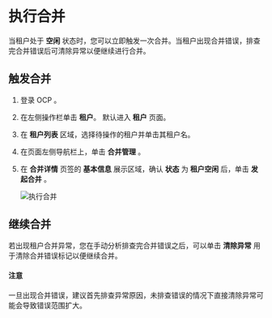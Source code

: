 # 执行合并

当租户处于 **空闲** 状态时，您可以立即触发一次合并。当租户出现合并错误，排查完合并错误后可清除异常以便继续进行合并。

## 触发合并

1. 登录 OCP 。

2. 在左侧操作栏单击 **租户**。
   默认进入 **租户** 页面。

3. 在 **租户列表** 区域，选择待操作的租户并单击其租户名。

4. 在页面左侧导航栏上，单击 **合并管理** 。

5. 在 **合并详情** 页签的 **基本信息** 展示区域，确认 **状态** 为 **租户空闲** 后，单击 **发起合并** 。

   ![执行合并](https://obbusiness-private.oss-cn-shanghai.aliyuncs.com/doc/img/ocp/401/%E5%8F%91%E8%B5%B7%E5%90%88%E5%B9%B61.png)

## 继续合并

若出现租户合并异常，您在手动分析排查完合并错误之后，可以单击 **清除异常** 用于清除合并错误标记以便继续合并。

  <main id="notice" type='notice'>
    <h4>注意</h4>
    <p>一旦出现合并错误，建议首先排查异常原因，未排查错误的情况下直接清除异常可能会导致错误范围扩大。</p>
  </main>

